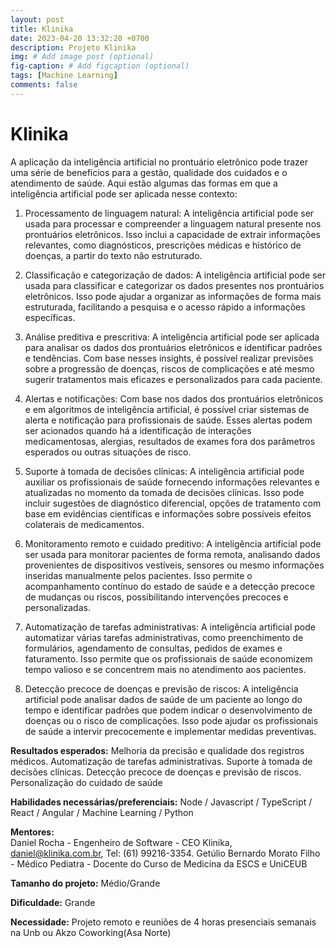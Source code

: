 ```yaml
---
layout: post
title: Klinika 
date: 2023-04-20 13:32:20 +0700
description: Projeto Klinika
img: # Add image post (optional)
fig-caption: # Add figcaption (optional)
tags: [Machine Learning]
comments: false
---
```


# Klinika

A aplicação da inteligência artificial no prontuário eletrônico pode trazer uma série de benefícios para a gestão, qualidade dos cuidados e o atendimento de saúde. Aqui estão algumas das formas em que a inteligência artificial pode ser aplicada nesse contexto:

1. Processamento de linguagem natural: A inteligência artificial pode ser usada para processar e compreender a linguagem natural presente nos prontuários eletrônicos. Isso inclui a capacidade de extrair informações relevantes, como diagnósticos, prescrições médicas e histórico de doenças, a partir do texto não estruturado.

2. Classificação e categorização de dados: A inteligência artificial pode ser usada para classificar e categorizar os dados presentes nos prontuários eletrônicos. Isso pode ajudar a organizar as informações de forma mais estruturada, facilitando a pesquisa e o acesso rápido a informações específicas.

3. Análise preditiva e prescritiva: A inteligência artificial pode ser aplicada para analisar os dados dos prontuários eletrônicos e identificar padrões e tendências. Com base nesses insights, é possível realizar previsões sobre a progressão de doenças, riscos de complicações e até mesmo sugerir tratamentos mais eficazes e personalizados para cada paciente.

4. Alertas e notificações: Com base nos dados dos prontuários eletrônicos e em algoritmos de inteligência artificial, é possível criar sistemas de alerta e notificação para profissionais de saúde. Esses alertas podem ser acionados quando há a identificação de interações medicamentosas, alergias, resultados de exames fora dos parâmetros esperados ou outras situações de risco.

5. Suporte à tomada de decisões clínicas: A inteligência artificial pode auxiliar os profissionais de saúde fornecendo informações relevantes e atualizadas no momento da tomada de decisões clínicas. Isso pode incluir sugestões de diagnóstico diferencial, opções de tratamento com base em evidências científicas e informações sobre possíveis efeitos colaterais de medicamentos.

6. Monitoramento remoto e cuidado preditivo: A inteligência artificial pode ser usada para monitorar pacientes de forma remota, analisando dados provenientes de dispositivos vestíveis, sensores ou mesmo informações inseridas manualmente pelos pacientes. Isso permite o acompanhamento contínuo do estado de saúde e a detecção precoce de mudanças ou riscos, possibilitando intervenções precoces e personalizadas.

7. Automatização de tarefas administrativas: A inteligência artificial pode automatizar várias tarefas administrativas, como preenchimento de formulários, agendamento de consultas, pedidos de exames e faturamento. Isso permite que os profissionais de saúde economizem tempo valioso e se concentrem mais no atendimento aos pacientes.

8. Detecção precoce de doenças e previsão de riscos: A inteligência artificial pode analisar dados de saúde de um paciente ao longo do tempo e identificar padrões que podem indicar o desenvolvimento de doenças ou o risco de complicações. Isso pode ajudar os profissionais de saúde a intervir precocemente e implementar medidas preventivas.

**Resultados esperados:** Melhoria da precisão e qualidade dos registros médicos. Automatização de tarefas administrativas. Suporte à tomada de decisões clínicas. Detecção precoce de doenças e previsão de riscos. Personalização do cuidado de saúde

**Habilidades necessárias/preferenciais:** Node / Javascript / TypeScript / React / Angular / Machine Learning / Python

**Mentores:**
<br>
Daniel Rocha - Engenheiro de Software - CEO Klinika, daniel@klinika.com.br, Tel: (61) 99216-3354.
Getúlio Bernardo Morato Filho - Médico Pediatra - Docente do Curso de Medicina da ESCS e UniCEUB

**Tamanho do projeto:** Médio/Grande

**Dificuldade:** Grande

**Necessidade:** Projeto remoto e reuniões de 4 horas presenciais semanais na Unb ou Akzo Coworking(Asa Norte)

